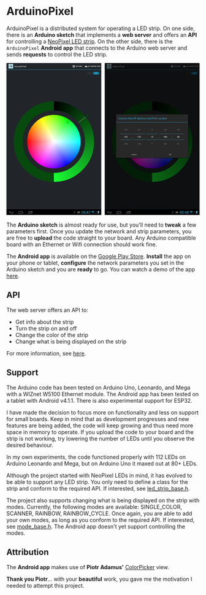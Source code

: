 ArduinoPixel
============

ArduinoPixel is a distributed system for operating a LED strip. On one side, there is an **Arduino sketch** that implements a **web server** and offers an **API** for controlling a [NeoPixel LED strip](http://www.adafruit.com/products/1138). On the other side, there is the `ArduinoPixel` **Android app** that connects to the Arduino web server and sends **requests** to control the LED strip.

![promo](assets/promo.png)
<br>

The **Arduino sketch** is almost ready for use, but you'll need to **tweak** a few parameters first. Once you update the network and strip parameters, you are free to **upload** the code straight to your board. Any Arduino compatible board with an Ethernet or Wifi connection should work fine.

The **Android app** is available on the [Google Play Store](https://play.google.com/store/apps/details?id=ln.paign10.arduinopixel). **Install** the app on your phone or tablet, **configure** the network parameters you set in the Arduino sketch and you are **ready** to go. You can watch a demo of the app [here](http://www.youtube.com/watch?v=AuqOQ0Pe_c0).

API
---

The web server offers an API to:
* Get info about the strip
* Turn the strip on and off
* Change the color of the strip
* Change what is being displayed on the strip

For more information, see [here](arduino_code/README.md).

Support
-------

The Arduino code has been tested on Arduino Uno, Leonardo, and Mega with a WIZnet W5100 Ethernet module. The Android app has been tested on a tablet with Android v4.1.1. There is also experimental support for ESP32.

I have made the decision to focus more on functionality and less on support for small boards. Keep in mind that as development progresses and new features are being added, the code will keep growing and thus need more space in memory to operate. If you upload the code to your board and the strip is not working, try lowering the number of LEDs until you observe the desired behaviour.

In my own experiments, the code functioned properly with 112 LEDs on Arduino Leonardo and Mega, but on Arduino Uno it maxed out at 80+ LEDs.

Although the project started with NeoPixel LEDs in mind, it has evolved to be able to support any LED strip. You only need to define a class for the strip and conform to the required API. If interested, see [led_strip_base.h](arduino_code/ArduinoPixel/src/led_strip/led_strip_base.h).

The project also supports changing what is being displayed on the strip with modes. Currently, the following modes are available: SINGLE_COLOR, SCANNER, RAINBOW, RAINBOW_CYCLE. Once again, you are able to add your own modes, as long as you conform to the required API. If interested, see [mode_base.h](arduino_code/ArduinoPixel/src/mode/mode_base.h). The Android app doesn't yet support controlling the modes.

Attribution
-----------

The **Android app** makes use of **Piotr Adamus'** [ColorPicker](https://github.com/chiralcode/Android-Color-Picker) view.

**Thank you Piotr**... with your **beautiful** work, you gave me the motivation I needed to attempt this project.
